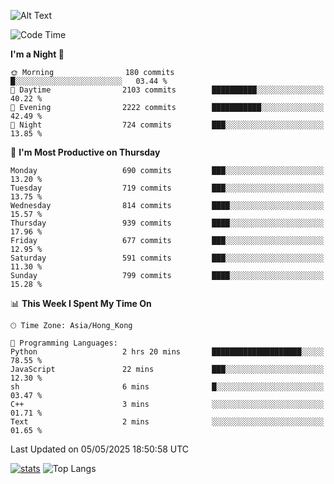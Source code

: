 ![Alt Text](https://media.tenor.com/3Gehha8RO-sAAAAC/goose-dance.gif)

<!--START_SECTION:waka-->
![Code Time](http://img.shields.io/badge/Code%20Time-449%20hrs%205%20mins-blue)

**I'm a Night 🦉** 

```text
🌞 Morning                180 commits         █░░░░░░░░░░░░░░░░░░░░░░░░   03.44 % 
🌆 Daytime                2103 commits        ██████████░░░░░░░░░░░░░░░   40.22 % 
🌃 Evening                2222 commits        ███████████░░░░░░░░░░░░░░   42.49 % 
🌙 Night                  724 commits         ███░░░░░░░░░░░░░░░░░░░░░░   13.85 % 
```
📅 **I'm Most Productive on Thursday** 

```text
Monday                   690 commits         ███░░░░░░░░░░░░░░░░░░░░░░   13.20 % 
Tuesday                  719 commits         ███░░░░░░░░░░░░░░░░░░░░░░   13.75 % 
Wednesday                814 commits         ████░░░░░░░░░░░░░░░░░░░░░   15.57 % 
Thursday                 939 commits         ████░░░░░░░░░░░░░░░░░░░░░   17.96 % 
Friday                   677 commits         ███░░░░░░░░░░░░░░░░░░░░░░   12.95 % 
Saturday                 591 commits         ███░░░░░░░░░░░░░░░░░░░░░░   11.30 % 
Sunday                   799 commits         ████░░░░░░░░░░░░░░░░░░░░░   15.28 % 
```


📊 **This Week I Spent My Time On** 

```text
🕑︎ Time Zone: Asia/Hong_Kong

💬 Programming Languages: 
Python                   2 hrs 20 mins       ████████████████████░░░░░   78.55 % 
JavaScript               22 mins             ███░░░░░░░░░░░░░░░░░░░░░░   12.30 % 
sh                       6 mins              █░░░░░░░░░░░░░░░░░░░░░░░░   03.47 % 
C++                      3 mins              ░░░░░░░░░░░░░░░░░░░░░░░░░   01.71 % 
Text                     2 mins              ░░░░░░░░░░░░░░░░░░░░░░░░░   01.65 % 
```


 Last Updated on 05/05/2025 18:50:58 UTC
<!--END_SECTION:waka-->
[![stats](https://github-readme-stats-rose-phi.vercel.app/api?username=jxncted&count_private=true)](https://github.com/jxncted/github-readme-stats)
![Top Langs](https://github-readme-stats-rose-phi.vercel.app/api/top-langs/?username=jxncted\&layout=compact&hide=c,assembly,jupyter%20notebook)
